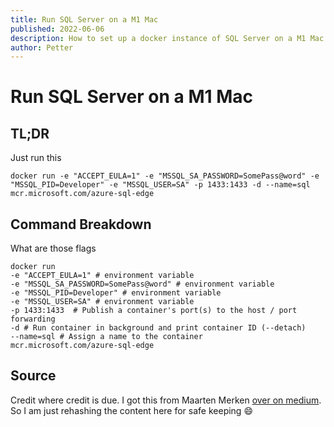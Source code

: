 ```yaml
---
title: Run SQL Server on a M1 Mac
published: 2022-06-06
description: How to set up a docker instance of SQL Server on a M1 Mac.
author: Petter
---
```

# Run SQL Server on a M1 Mac

## TL;DR
Just run this
```shell
docker run -e "ACCEPT_EULA=1" -e "MSSQL_SA_PASSWORD=SomePass@word" -e "MSSQL_PID=Developer" -e "MSSQL_USER=SA" -p 1433:1433 -d --name=sql mcr.microsoft.com/azure-sql-edge
```

## Command Breakdown
What are those flags
```shell
docker run
-e "ACCEPT_EULA=1" # environment variable
-e "MSSQL_SA_PASSWORD=SomePass@word" # environment variable
-e "MSSQL_PID=Developer" # environment variable
-e "MSSQL_USER=SA" # environment variable
-p 1433:1433  # Publish a container's port(s) to the host / port forwarding
-d # Run container in background and print container ID (--detach)
--name=sql # Assign a name to the container
mcr.microsoft.com/azure-sql-edge
```

## Source
Credit where credit is due. I got this from Maarten Merken [over on medium](https://medium.com/geekculture/docker-express-running-a-local-sql-server-on-your-m1-mac-8bbc22c49dc9). So I am just rehashing the content here for safe keeping 😄

